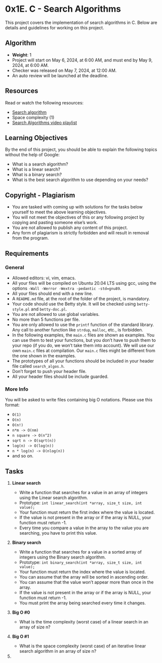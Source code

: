 # 0x1E. C - Search Algorithms

This project covers the implementation of search algorithms in C. Below are details and guidelines for working on this project.

## Algorithm

- **Weight**: 1
- Project will start on May 6, 2024, at 6:00 AM, and must end by May 9, 2024, at 6:00 AM.
- Checker was released on May 7, 2024, at 12:00 AM.
- An auto review will be launched at the deadline.

## Resources

Read or watch the following resources:

- [Search algorithm](https://en.wikipedia.org/wiki/Search_algorithm)
- Space complexity (1)
- [Search Algorithms video playlist](https://www.youtube.com/playlist?list=PLgGmBLmT8F3B0tQ7lcnzhjfMb_WCz1G9x)

## Learning Objectives

By the end of this project, you should be able to explain the following topics without the help of Google:

- What is a search algorithm?
- What is a linear search?
- What is a binary search?
- What is the best search algorithm to use depending on your needs?

## Copyright - Plagiarism

- You are tasked with coming up with solutions for the tasks below yourself to meet the above learning objectives.
- You will not meet the objectives of this or any following project by copying and pasting someone else’s work.
- You are not allowed to publish any content of this project.
- Any form of plagiarism is strictly forbidden and will result in removal from the program.

## Requirements

### General

- Allowed editors: vi, vim, emacs.
- All your files will be compiled on Ubuntu 20.04 LTS using gcc, using the options `-Wall -Werror -Wextra -pedantic -std=gnu89`.
- All your files should end with a new line.
- A `README.md` file, at the root of the folder of the project, is mandatory.
- Your code should use the Betty style. It will be checked using `betty-style.pl` and `betty-doc.pl`.
- You are not allowed to use global variables.
- No more than 5 functions per file.
- You are only allowed to use the `printf` function of the standard library. Any call to another function like `strdup`, `malloc`, etc., is forbidden.
- In the following examples, the `main.c` files are shown as examples. You can use them to test your functions, but you don’t have to push them to your repo (if you do, we won’t take them into account). We will use our own `main.c` files at compilation. Our `main.c` files might be different from the one shown in the examples.
- The prototypes of all your functions should be included in your header file called `search_algos.h`.
- Don’t forget to push your header file.
- All your header files should be include guarded.

### More Info

You will be asked to write files containing big O notations. Please use this format:

- `O(1)`
- `O(n)`
- `O(n!)`
- `n*m -> O(nm)`
- `n square -> O(n^2)`
- `sqrt n -> O(sqrt(n))`
- `log(n) -> O(log(n))`
- `n * log(n) -> O(nlog(n))`
- and so on.

## Tasks

1. **Linear search**
    - Write a function that searches for a value in an array of integers using the Linear search algorithm.
    - Prototype: `int linear_search(int *array, size_t size, int value);`
    - Your function must return the first index where the value is located.
    - If the value is not present in the array or if the array is NULL, your function must return -1.
    - Every time you compare a value in the array to the value you are searching, you have to print this value.
   
2. **Binary search**
    - Write a function that searches for a value in a sorted array of integers using the Binary search algorithm.
    - Prototype: `int binary_search(int *array, size_t size, int value);`
    - Your function must return the index where the value is located.
    - You can assume that the array will be sorted in ascending order.
    - You can assume that the value won’t appear more than once in the array.
    - If the value is not present in the array or if the array is NULL, your function must return -1.
    - You must print the array being searched every time it changes.

3. **Big O #0**
    - What is the time complexity (worst case) of a linear search in an array of size n?

4. **Big O #1**
    - What is the space complexity (worst case) of an iterative linear search algorithm in an array of size n?

5.